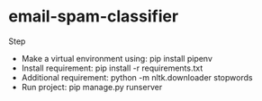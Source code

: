 # email-spam-classifier
Step
- Make a virtual environment using: pip install pipenv
- Install requirement: pip install -r requirements.txt
- Additional requirement: python -m nltk.downloader stopwords
- Run project: pip manage.py runserver
